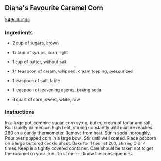 ## Diana's Favourite Caramel Corn

[549cdbc1dc](http://www.food.com/recipe/dianas-favourite-caramel-corn-225144)

### Ingredients

 - 2 cup of sugars, brown

 - 12 cup of syrups, corn, light

 - 1 cup of butter, without salt

 - 14 teaspoon of cream, whipped, cream topping, pressurized

 - 1 teaspoon of salt, table

 - 1 teaspoon of leavening agents, baking soda

 - 6 quart of corn, sweet, white, raw

### Instructions

In a large pot, combine sugar, corn syrup, butter, cream of tartar and salt. Boil rapidly on medium high heat, stirring constantly until mixture reaches 260 on a candy thermometer. Remove from heat. Stir in soda thoroughly. Pour over popped corn in a large bowl. Stir until well coated. Place popcorn on a large buttered cookie sheet. Bake for 1 hour at 200, stirring 3 or 4 times. Keep in a tightly covered container. Care should be taken not to get the caramel on your skin. Trust me -- I know the consequences.